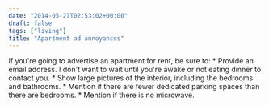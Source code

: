 ```yaml
---
date: "2014-05-27T02:53:02+00:00"
draft: false
tags: ["living"]
title: "Apartment ad annoyances"
---
```

If you're going to advertise an apartment for rent, be sure to: * Provide an email address. I don't want to wait until you're awake or not eating dinner to contact you. * Show large pictures of the interior, including the bedrooms and bathrooms. * Mention if there are fewer dedicated parking spaces than there are bedrooms. * Mention if there is no microwave.

